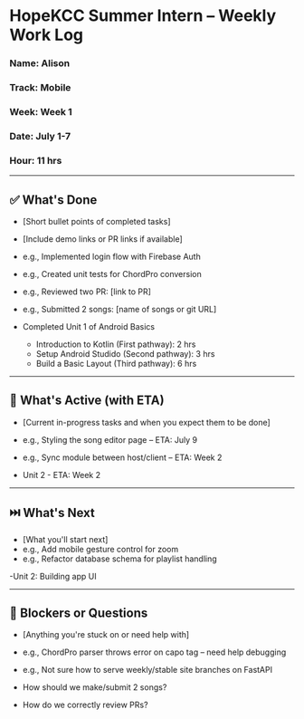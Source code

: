 # HopeKCC Summer Intern – Weekly Work Log

### Name: Alison
### Track: Mobile
### Week: Week 1
### Date: July 1-7
### Hour: 11 hrs

---

## ✅ What's Done
- [Short bullet points of completed tasks]
- [Include demo links or PR links if available]
- e.g., Implemented login flow with Firebase Auth  
- e.g., Created unit tests for ChordPro conversion  
- e.g., Reviewed two PR: [link to PR]
- e.g., Submitted 2 songs: [name of songs or git URL]

- Completed Unit 1 of Android Basics
    - Introduction to Kotlin (First pathway): 2 hrs
    - Setup Android Studido (Second pathway): 3 hrs
    - Build a Basic Layout (Third pathway): 6 hrs

---

## 🔄 What's Active (with ETA)
- [Current in-progress tasks and when you expect them to be done]
- e.g., Styling the song editor page – ETA: July 9  
- e.g., Sync module between host/client – ETA: Week 2  

- Unit 2 - ETA: Week 2

---

## ⏭️ What's Next
- [What you'll start next]
- e.g., Add mobile gesture control for zoom  
- e.g., Refactor database schema for playlist handling  

-Unit 2: Building app UI

---

## 🛑 Blockers or Questions
- [Anything you're stuck on or need help with]
- e.g., ChordPro parser throws error on capo tag – need help debugging  
- e.g., Not sure how to serve weekly/stable site branches on FastAPI

- How should we make/submit 2 songs?
- How do we correctly review PRs?
